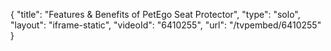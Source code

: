 {
    "title": "Features & Benefits of PetEgo Seat Protector",
    "type": "solo",
    "layout": "iframe-static",
    "videoId": "6410255",
    "url": "\/tvpembed\/6410255"
}